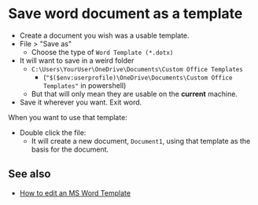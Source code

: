 ﻿# Save word document as a template

- Create a document you wish was a usable template.
- File > "Save as"
	- Choose the type of `Word Template (*.dotx)`
- It will want to save in a weird folder
	- `C:\Users\YourUser\OneDrive\Documents\Custom Office Templates`
		- (`"$($env:userprofile)\OneDrive\Documents\Custom Office Templates"` in powershell)
	- But that will only mean they are usable on the **current** machine.
- Save it wherever you want. Exit word.

When you want to use that template:

- Double click the file:
	- It will create a new document, `Document1`, using that template as the basis for the document.


## See also

- [How to edit an MS Word Template](../office/word_templates.md)